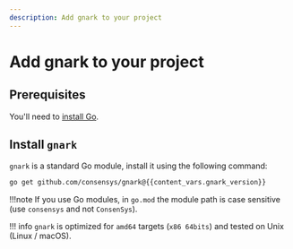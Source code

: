 ```yaml
---
description: Add gnark to your project
---
```


# Add gnark to your project

## Prerequisites

You'll need to [install Go](https://golang.org/doc/install).

## Install `gnark`

`gnark` is a standard Go module, install it using the following command:

```bash
go get github.com/consensys/gnark@{{content_vars.gnark_version}}
```

!!!note
    If you use Go modules, in `go.mod` the module path is case sensitive (use `consensys` and not `ConsenSys`).

!!! info
    `gnark` is optimized for `amd64` targets (`x86 64bits`) and tested on Unix (Linux / macOS).
